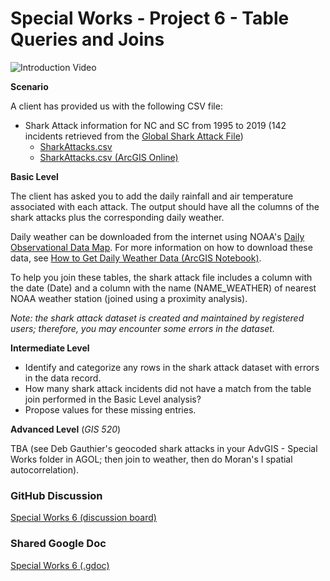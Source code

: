 # Special Works - Project 6 - Table Queries and Joins
![Introduction Video](# "Introduction Video")

**Scenario**

A client has provided us with the following CSV file:

* Shark Attack information for NC and SC from 1995 to 2019 (142 incidents retrieved from the [Global Shark Attack File](http://www.sharkattackfile.net/))
    * [SharkAttacks.csv](./SharkAttacks.csv)
    * [SharkAttacks.csv (ArcGIS Online)](https://wm-gis.maps.arcgis.com/home/item.html?id=297636097a9749868541604008db6f64)

**Basic Level**

The client has asked you to add the daily rainfall and air temperature associated with each attack.
The output should have all the columns of the shark attacks plus the corresponding daily weather.

Daily weather can be downloaded from the internet using NOAA's [Daily Observational Data Map](https://gis.ncdc.noaa.gov/maps/ncei/cdo/daily).
For more information on how to download these data, see [How to Get Daily Weather Data (ArcGIS Notebook)](https://wm-gis.maps.arcgis.com/home/item.html?id=fcf1b08b9ced4dde955067b697d251f3#overview).

To help you join these tables, the shark attack file includes a column with the date (Date) and a column with the name (NAME_WEATHER) of nearest NOAA weather station (joined using a proximity analysis).

_Note: the shark attack dataset is created and maintained by registered users; therefore, you may encounter some errors in the dataset._

**Intermediate Level**

* Identify and categorize any rows in the shark attack dataset with errors in the data record.
* How many shark attack incidents did not have a match from the table join performed in the Basic Level analysis?
* Propose values for these missing entries.

**Advanced Level** (_GIS 520_)

TBA (see Deb Gauthier's geocoded shark attacks in your AdvGIS - Special Works folder in AGOL; then join to weather, then do Moran's I spatial autocorrelation).

### GitHub Discussion 
[Special Works 6 (discussion board)](https://github.com/cga-wm/advgis-delta/discussions/13)

### Shared Google Doc
[Special Works 6 (.gdoc)](https://docs.google.com/document/d/1XmHMNj63MSWtijPL-JuGfpmVLshG_Gd7fg2njE9t-KQ/edit?usp=sharing)
